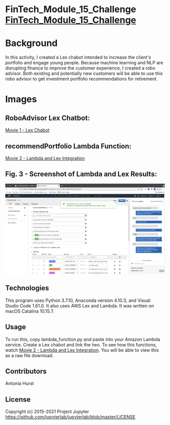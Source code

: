# FinTech_Module_15_Challenge [FinTech_Module_15_Challenge](https://github.com/toniahurst/FinTech_Module_15_Challenge)

# Background
In this activity, I created a Lex chabot intended to increase the client's portfolio and engage young people. Because machine learning and NLP are disrupting finance to improve the customer experience, I created a robo advisor. Both existing and potentially new customers will be able to use this robo advisor to get investment portfolio recommendations for retirement.

# Images

## RoboAdvisor Lex Chatbot: 

[Movie 1 - Lex Chabot](https://github.com/toniahurst/FinTech_Module_15_Challenge/blob/main/TH_Clip_1_Mod_15.mov)

## recommendPortfolio Lambda Function: 

[Movie 2 - Lambda and Lex Integration](https://github.com/toniahurst/FinTech_Module_15_Challenge/blob/main/TH_lambda_and_lex.mov)

## Fig. 3 - Screenshot of Lambda and Lex Results: 

![Fig 1](https://github.com/toniahurst/FinTech_Module_15_Challenge/blob/main/Mod_15_image.png)


## Technologies

This program uses Python 3.7.10, Anaconda version 4.10.3, and Visual Studio Code 1.61.0. It also uses AWS Lex and Lambda. It was written on macOS Catalina 10.15.7.

## Usage

To run this, copy lambda_function.py and paste into your Amazon Lambda service. Create a Lex chabot and link the two. To see how this functions, watch [Movie 2 - Lambda and Lex Integration](https://github.com/toniahurst/FinTech_Module_15_Challenge/blob/main/TH_lambda_and_lex.mov). You will be able to view this as a raw file download.

## Contributors

Antonia Hurst

## License
Copyright (c) 2015-2021 Project Jupyter https://github.com/jupyterlab/jupyterlab/blob/master/LICENSE



